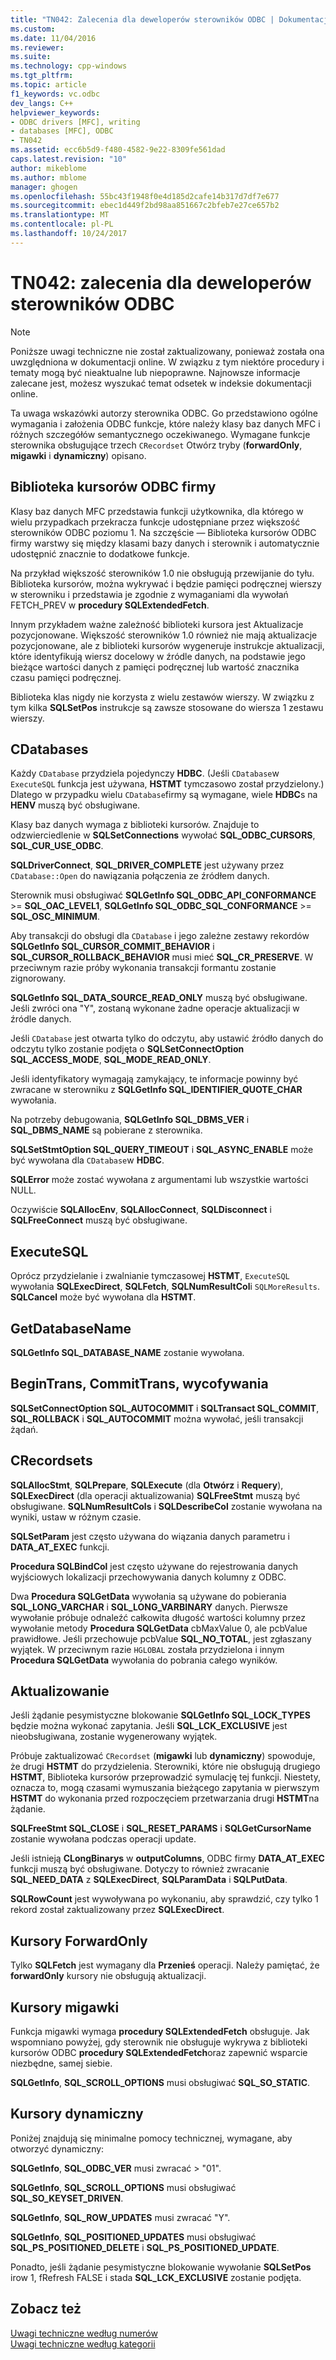 ```yaml
---
title: "TN042: Zalecenia dla deweloperów sterowników ODBC | Dokumentacja firmy Microsoft"
ms.custom: 
ms.date: 11/04/2016
ms.reviewer: 
ms.suite: 
ms.technology: cpp-windows
ms.tgt_pltfrm: 
ms.topic: article
f1_keywords: vc.odbc
dev_langs: C++
helpviewer_keywords:
- ODBC drivers [MFC], writing
- databases [MFC], ODBC
- TN042
ms.assetid: ecc6b5d9-f480-4582-9e22-8309fe561dad
caps.latest.revision: "10"
author: mikeblome
ms.author: mblome
manager: ghogen
ms.openlocfilehash: 55bc43f1948f0e4d185d2cafe14b317d7df7e677
ms.sourcegitcommit: ebec1d449f2bd98aa851667c2bfeb7e27ce657b2
ms.translationtype: MT
ms.contentlocale: pl-PL
ms.lasthandoff: 10/24/2017
---
```

# <a name="tn042-odbc-driver-developer-recommendations"></a>TN042: zalecenia dla deweloperów sterowników ODBC
> [!NOTE]
>  Poniższe uwagi techniczne nie został zaktualizowany, ponieważ została ona uwzględniona w dokumentacji online. W związku z tym niektóre procedury i tematy mogą być nieaktualne lub niepoprawne. Najnowsze informacje zalecane jest, możesz wyszukać temat odsetek w indeksie dokumentacji online.  
  
 Ta uwaga wskazówki autorzy sterownika ODBC. Go przedstawiono ogólne wymagania i założenia ODBC funkcje, które należy klasy baz danych MFC i różnych szczegółów semantycznego oczekiwanego. Wymagane funkcje sterownika obsługujące trzech `CRecordset` Otwórz tryby (**forwardOnly**, **migawki** i **dynamiczny**) opisano.  
  
## <a name="odbcs-cursor-library"></a>Biblioteka kursorów ODBC firmy  
 Klasy baz danych MFC przedstawia funkcji użytkownika, dla którego w wielu przypadkach przekracza funkcje udostępniane przez większość sterowników ODBC poziomu 1. Na szczęście — Biblioteka kursorów ODBC firmy warstwy się między klasami bazy danych i sterownik i automatycznie udostępnić znacznie to dodatkowe funkcje.  
  
 Na przykład większość sterowników 1.0 nie obsługują przewijanie do tyłu. Biblioteka kursorów, można wykrywać i będzie pamięci podręcznej wierszy w sterowniku i przedstawia je zgodnie z wymaganiami dla wywołań FETCH_PREV w **procedury SQLExtendedFetch**.  
  
 Innym przykładem ważne zależność biblioteki kursora jest Aktualizacje pozycjonowane. Większość sterowników 1.0 również nie mają aktualizacje pozycjonowane, ale z biblioteki kursorów wygeneruje instrukcje aktualizacji, które identyfikują wiersz docelowy w źródle danych, na podstawie jego bieżące wartości danych z pamięci podręcznej lub wartość znacznika czasu pamięci podręcznej.  
  
 Biblioteka klas nigdy nie korzysta z wielu zestawów wierszy. W związku z tym kilka **SQLSetPos** instrukcje są zawsze stosowane do wiersza 1 zestawu wierszy.  
  
## <a name="cdatabases"></a>CDatabases  
 Każdy `CDatabase` przydziela pojedynczy **HDBC**. (Jeśli `CDatabase`w `ExecuteSQL` funkcja jest używana, **HSTMT** tymczasowo został przydzielony.) Dlatego w przypadku wielu `CDatabase`firmy są wymagane, wiele **HDBC**s na **HENV** muszą być obsługiwane.  
  
 Klasy baz danych wymaga z biblioteki kursorów. Znajduje to odzwierciedlenie w **SQLSetConnections** wywołać **SQL_ODBC_CURSORS**, **SQL_CUR_USE_ODBC**.  
  
 **SQLDriverConnect**, **SQL_DRIVER_COMPLETE** jest używany przez `CDatabase::Open` do nawiązania połączenia ze źródłem danych.  
  
 Sterownik musi obsługiwać **SQLGetInfo SQL_ODBC_API_CONFORMANCE** >= **SQL_OAC_LEVEL1**, **SQLGetInfo SQL_ODBC_SQL_CONFORMANCE**  >=  **SQL_OSC_MINIMUM**.  
  
 Aby transakcji do obsługi dla `CDatabase` i jego zależne zestawy rekordów **SQLGetInfo SQL_CURSOR_COMMIT_BEHAVIOR** i **SQL_CURSOR_ROLLBACK_BEHAVIOR** musi mieć **SQL_CR_PRESERVE**. W przeciwnym razie próby wykonania transakcji formantu zostanie zignorowany.  
  
 **SQLGetInfo SQL_DATA_SOURCE_READ_ONLY** muszą być obsługiwane. Jeśli zwróci ona "Y", zostaną wykonane żadne operacje aktualizacji w źródle danych.  
  
 Jeśli `CDatabase` jest otwarta tylko do odczytu, aby ustawić źródło danych do odczytu tylko zostanie podjęta o **SQLSetConnectOption SQL_ACCESS_MODE**, **SQL_MODE_READ_ONLY**.  
  
 Jeśli identyfikatory wymagają zamykający, te informacje powinny być zwracane w sterowniku z **SQLGetInfo SQL_IDENTIFIER_QUOTE_CHAR** wywołania.  
  
 Na potrzeby debugowania, **SQLGetInfo SQL_DBMS_VER** i **SQL_DBMS_NAME** są pobierane z sterownika.  
  
 **SQLSetStmtOption SQL_QUERY_TIMEOUT** i **SQL_ASYNC_ENABLE** może być wywołana dla `CDatabase`w **HDBC**.  
  
 **SQLError** może zostać wywołana z argumentami lub wszystkie wartości NULL.  
  
 Oczywiście **SQLAllocEnv**, **SQLAllocConnect**, **SQLDisconnect** i **SQLFreeConnect** muszą być obsługiwane.  
  
## <a name="executesql"></a>ExecuteSQL  
 Oprócz przydzielanie i zwalnianie tymczasowej **HSTMT**, `ExecuteSQL` wywołania **SQLExecDirect**, **SQLFetch**, **SQLNumResultCol**i `SQLMoreResults`. **SQLCancel** może być wywołana dla **HSTMT**.  
  
## <a name="getdatabasename"></a>GetDatabaseName  
 **SQLGetInfo SQL_DATABASE_NAME** zostanie wywołana.  
  
## <a name="begintrans-committrans-rollback"></a>BeginTrans, CommitTrans, wycofywania  
 **SQLSetConnectOption SQL_AUTOCOMMIT** i **SQLTransact SQL_COMMIT**, **SQL_ROLLBACK** i **SQL_AUTOCOMMIT** można wywołać, jeśli transakcji żądań.  
  
## <a name="crecordsets"></a>CRecordsets  
 **SQLAllocStmt**, **SQLPrepare**, **SQLExecute** (dla **Otwórz** i **Requery**), **SQLExecDirect**  (dla operacji aktualizowania) **SQLFreeStmt** muszą być obsługiwane. **SQLNumResultCols** i **SQLDescribeCol** zostanie wywołana na wyniki, ustaw w różnym czasie.  
  
 **SQLSetParam** jest często używana do wiązania danych parametru i **DATA_AT_EXEC** funkcji.  
  
 **Procedura SQLBindCol** jest często używane do rejestrowania danych wyjściowych lokalizacji przechowywania danych kolumny z ODBC.  
  
 Dwa **Procedura SQLGetData** wywołania są używane do pobierania **SQL_LONG_VARCHAR** i **SQL_LONG_VARBINARY** danych. Pierwsze wywołanie próbuje odnaleźć całkowita długość wartości kolumny przez wywołanie metody **Procedura SQLGetData** cbMaxValue 0, ale pcbValue prawidłowe. Jeśli przechowuje pcbValue **SQL_NO_TOTAL**, jest zgłaszany wyjątek. W przeciwnym razie `HGLOBAL` została przydzielona i innym **Procedura SQLGetData** wywołania do pobrania całego wyników.  
  
## <a name="updating"></a>Aktualizowanie  
 Jeśli żądanie pesymistyczne blokowanie **SQLGetInfo SQL_LOCK_TYPES** będzie można wykonać zapytania. Jeśli **SQL_LCK_EXCLUSIVE** jest nieobsługiwana, zostanie wygenerowany wyjątek.  
  
 Próbuje zaktualizować `CRecordset` (**migawki** lub **dynamiczny**) spowoduje, że drugi **HSTMT** do przydzielenia. Sterowniki, które nie obsługują drugiego **HSTMT**, Biblioteka kursorów przeprowadzić symulację tej funkcji. Niestety, oznacza to, mogą czasami wymuszania bieżącego zapytania w pierwszym **HSTMT** do wykonania przed rozpoczęciem przetwarzania drugi **HSTMT**na żądanie.  
  
 **SQLFreeStmt SQL_CLOSE** i **SQL_RESET_PARAMS** i **SQLGetCursorName** zostanie wywołana podczas operacji update.  
  
 Jeśli istnieją **CLongBinarys** w **outputColumns**, ODBC firmy **DATA_AT_EXEC** funkcji muszą być obsługiwane. Dotyczy to również zwracanie **SQL_NEED_DATA** z **SQLExecDirect**, **SQLParamData** i **SQLPutData**.  
  
 **SQLRowCount** jest wywoływana po wykonaniu, aby sprawdzić, czy tylko 1 rekord został zaktualizowany przez **SQLExecDirect**.  
  
## <a name="forwardonly-cursors"></a>Kursory ForwardOnly  
 Tylko **SQLFetch** jest wymagany dla **Przenieś** operacji. Należy pamiętać, że **forwardOnly** kursory nie obsługują aktualizacji.  
  
## <a name="snapshot-cursors"></a>Kursory migawki  
 Funkcja migawki wymaga **procedury SQLExtendedFetch** obsługuje. Jak wspomniano powyżej, gdy sterownik nie obsługuje wykrywa z biblioteki kursorów ODBC **procedury SQLExtendedFetch**oraz zapewnić wsparcie niezbędne, samej siebie.  
  
 **SQLGetInfo**, **SQL_SCROLL_OPTIONS** musi obsługiwać **SQL_SO_STATIC**.  
  
## <a name="dynaset-cursors"></a>Kursory dynamiczny  
 Poniżej znajdują się minimalne pomocy technicznej, wymagane, aby otworzyć dynamiczny:  
  
 **SQLGetInfo**, **SQL_ODBC_VER** musi zwracać > "01".  
  
 **SQLGetInfo**, **SQL_SCROLL_OPTIONS** musi obsługiwać **SQL_SO_KEYSET_DRIVEN**.  
  
 **SQLGetInfo**, **SQL_ROW_UPDATES** musi zwracać "Y".  
  
 **SQLGetInfo**, **SQL_POSITIONED_UPDATES** musi obsługiwać **SQL_PS_POSITIONED_DELETE** i **SQL_PS_POSITIONED_UPDATE**.  
  
 Ponadto, jeśli żądanie pesymistyczne blokowanie wywołanie **SQLSetPos** irow 1, fRefresh FALSE i stada **SQL_LCK_EXCLUSIVE** zostanie podjęta.  
  
## <a name="see-also"></a>Zobacz też  
 [Uwagi techniczne według numerów](../mfc/technical-notes-by-number.md)   
 [Uwagi techniczne według kategorii](../mfc/technical-notes-by-category.md)

